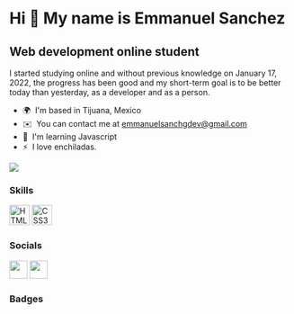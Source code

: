 Hi 👋 My name is Emmanuel Sanchez
=================================

Web development online student
------------------------------

I started studying online and without previous knowledge on January 17, 2022, the progress has been good and my short-term goal is to be better today than yesterday, as a developer and as a person.

* 🌍  I'm based in Tijuana, Mexico
* ✉️  You can contact me at [emmanuelsanchgdev@gmail.com](mailto:emmanuelsanchgdev@gmail.com)
* 🧠  I'm learning Javascript
* ⚡  I love enchiladas.

<a href="https://www.twitter.com/EmmaSanchgDev" target="_blank" rel="noreferrer"><img
src="https://img.shields.io/twitter/follow/EmmaSanchgDev?logo=twitter&style=for-the-badge&color=0891b2&labelColor=1c1917"
/></a>

### Skills

<p align="left">
<a href="https://developer.mozilla.org/en-US/docs/Glossary/HTML5" target="_blank" rel="noreferrer"><img src="https://raw.githubusercontent.com/danielcranney/readme-generator/main/public/icons/skills/html5-colored.svg" width="36" height="36" alt="HTML5" /></a>
<a href="https://www.w3.org/TR/CSS/#css" target="_blank" rel="noreferrer"><img src="https://raw.githubusercontent.com/danielcranney/readme-generator/main/public/icons/skills/css3-colored.svg" width="36" height="36" alt="CSS3" /></a>
</p>


### Socials

<p align="left"> <a href="https://www.linkedin.com/in/emmanuel-sanchez-g-bbaa11237/" target="_blank" rel="noreferrer"><img src="https://raw.githubusercontent.com/danielcranney/readme-generator/main/public/icons/socials/linkedin.svg" width="32" height="32" /></a> <a href="https://www.twitter.com/EmmaSanchgDev" target="_blank" rel="noreferrer"><img src="https://raw.githubusercontent.com/danielcranney/readme-generator/main/public/icons/socials/twitter.svg" width="32" height="32" /></a></p>

### Badges
